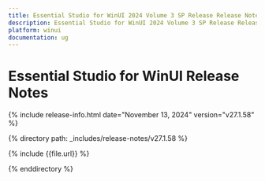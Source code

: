 ```yaml
---
title: Essential Studio for WinUI 2024 Volume 3 SP Release Release Notes  
description: Essential Studio for WinUI 2024 Volume 3 SP Release Release Notes  
platform: winui
documentation: ug
---
```


# Essential Studio for WinUI  Release Notes  

{% include release-info.html date="November 13, 2024"  version="v27.1.58" %} 

{% directory path: _includes/release-notes/v27.1.58 %}

{% include {{file.url}} %}

{% enddirectory %}